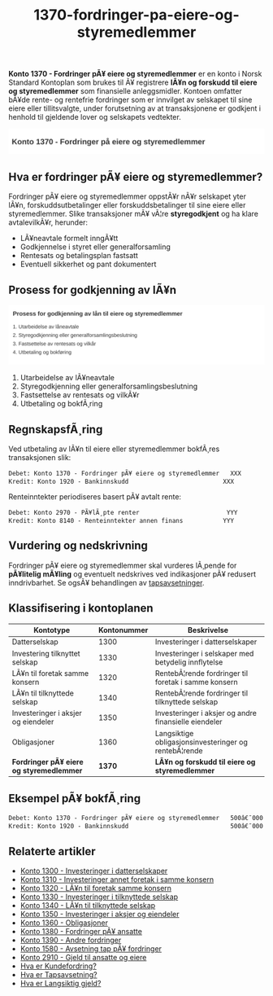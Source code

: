 ﻿---
title: "1370-fordringer-pa-eiere-og-styremedlemmer"
meta_title: "1370-fordringer-pa-eiere-og-styremedlemmer"
meta_description: '**Konto 1370 - Fordringer pÃ¥ eiere og styremedlemmer** er en konto i Norsk Standard Kontoplan som brukes til Ã¥ registrere **lÃ¥n og forskudd til eiere og styr...'
slug: 1370-fordringer-pa-eiere-og-styremedlemmer
type: blog
layout: pages/single
---

**Konto 1370 - Fordringer pÃ¥ eiere og styremedlemmer** er en konto i Norsk Standard Kontoplan som brukes til Ã¥ registrere **lÃ¥n og forskudd til eiere og styremedlemmer** som finansielle anleggsmidler. Kontoen omfatter bÃ¥de rente- og rentefrie fordringer som er innvilget av selskapet til sine eiere eller tillitsvalgte, under forutsetning av at transaksjonene er godkjent i henhold til gjeldende lover og selskapets vedtekter.

![Illustrasjon av konto 1370 fordinger pÃ¥ eiere og styremedlemmer](1370-fordringer-pa-eiere-og-styremedlemmer-image.svg)

## Hva er fordringer pÃ¥ eiere og styremedlemmer?

Fordringer pÃ¥ eiere og styremedlemmer oppstÃ¥r nÃ¥r selskapet yter lÃ¥n, forskuddsutbetalinger eller forskuddsbetalinger til sine eiere eller styremedlemmer. Slike transaksjoner mÃ¥ vÃ¦re **styregodkjent** og ha klare avtalevilkÃ¥r, herunder:

* LÃ¥neavtale formelt inngÃ¥tt
* Godkjennelse i styret eller generalforsamling
* Rentesats og betalingsplan fastsatt
* Eventuell sikkerhet og pant dokumentert

## Prosess for godkjenning av lÃ¥n

![Prosess for godkjenning av lÃ¥n til eiere og styremedlemmer](1370-prosess-godkjenning-eiere-styremedlemmer.svg)

1. Utarbeidelse av lÃ¥neavtale
2. Styregodkjenning eller generalforsamlingsbeslutning
3. Fastsettelse av rentesats og vilkÃ¥r
4. Utbetaling og bokfÃ¸ring

## RegnskapsfÃ¸ring

Ved utbetaling av lÃ¥n til eiere eller styremedlemmer bokfÃ¸res transaksjonen slik:

```plaintext
Debet: Konto 1370 - Fordringer pÃ¥ eiere og styremedlemmer   XXX
Kredit: Konto 1920 - Bankinnskudd                          XXX
```

Renteinntekter periodiseres basert pÃ¥ avtalt rente:

```plaintext
Debet: Konto 2970 - PÃ¥lÃ¸pte renter                        YYY
Kredit: Konto 8140 - Renteinntekter annen finans           YYY
```

## Vurdering og nedskrivning

Fordringer pÃ¥ eiere og styremedlemmer skal vurderes lÃ¸pende for **pÃ¥litelig mÃ¥ling** og eventuelt nedskrives ved indikasjoner pÃ¥ redusert inndrivbarhet. Se ogsÃ¥ behandlingen av [tapsavsetninger](/blogs/regnskap/tap-pa-fordring "Hva er Tapsavsetning? Behandling av fordringer").

## Klassifisering i kontoplanen

| Kontotype                             | Kontonummer | Beskrivelse                                            |
|---------------------------------------|-------------|--------------------------------------------------------|
| Datterselskap                         | 1300        | Investeringer i datterselskaper                        |
| Investering tilknyttet selskap        | 1330        | Investeringer i selskaper med betydelig innflytelse    |
| LÃ¥n til foretak samme konsern         | 1320        | RentebÃ¦rende fordringer til foretak i samme konsern    |
| LÃ¥n til tilknyttede selskap           | 1340        | RentebÃ¦rende fordringer til tilknyttede selskap        |
| Investeringer i aksjer og eiendeler   | 1350        | Investeringer i aksjer og andre finansielle eiendeler  |
| Obligasjoner                          | 1360        | Langsiktige obligasjonsinvesteringer og rentebÃ¦rende   |
| **Fordringer pÃ¥ eiere og styremedlemmer** | **1370** | **LÃ¥n og forskudd til eiere og styremedlemmer**        |

## Eksempel pÃ¥ bokfÃ¸ring

```plaintext
Debet: Konto 1370 - Fordringer pÃ¥ eiere og styremedlemmer   500â€¯000
Kredit: Konto 1920 - Bankinnskudd                            500â€¯000
```

## Relaterte artikler

* [Konto 1300 - Investeringer i datterselskaper](/blogs/kontoplan/1300-investeringer-i-datterselskaper "Konto 1300 - Investeringer i datterselskaper")
* [Konto 1310 - Investeringer annet foretak i samme konsern](/blogs/kontoplan/1310-investeringer-annet-foretak-i-samme-konsern "Konto 1310 - Investeringer annet foretak i samme konsern")
* [Konto 1320 - LÃ¥n til foretak samme konsern](/blogs/kontoplan/1320-lan-til-foretak-samme-konsern "Konto 1320 - LÃ¥n til foretak samme konsern")
* [Konto 1330 - Investeringer i tilknyttede selskap](/blogs/kontoplan/1330-investeringer-i-tilknyttede-selskap "Konto 1330 - Investeringer i tilknyttede selskap")
* [Konto 1340 - LÃ¥n til tilknyttede selskap](/blogs/kontoplan/1340-lan-til-tilknyttede-selskap "Konto 1340 - LÃ¥n til tilknyttede selskap")
* [Konto 1350 - Investeringer i aksjer og eiendeler](/blogs/kontoplan/1350-investeringer-i-aksjer-og-eiendeler "Konto 1350 - Investeringer i aksjer og eiendeler")
* [Konto 1360 - Obligasjoner](/blogs/kontoplan/1360-obligasjoner "Konto 1360 - Obligasjoner")
* [Konto 1380 - Fordringer pÃ¥ ansatte](/blogs/kontoplan/1380-fordringer-pa-ansatte "Konto 1380 - Fordringer pÃ¥ ansatte")
* [Konto 1390 - Andre fordringer](/blogs/kontoplan/1390-andre-fordringer "Konto 1390 - Andre fordringer")
* [Konto 1580 - Avsetning tap pÃ¥ fordringer](/blogs/kontoplan/1580-avsetning-tap-pa-fordringer "Konto 1580 - Avsetning tap pÃ¥ fordringer")
* [Konto 2910 - Gjeld til ansatte og eiere](/blogs/kontoplan/2910-gjeld-til-ansatte-og-eiere "Konto 2910 - Gjeld til ansatte og eiere")
* [Hva er Kundefordring?](/blogs/regnskap/hva-er-kundefordring "Hva er Kundefordring? Komplett Guide til Kundefordring")
* [Hva er Tapsavsetning?](/blogs/regnskap/tap-pa-fordring "Hva er Tapsavsetning? Behandling av fordringer")
* [Hva er Langsiktig gjeld?](/blogs/regnskap/langsiktig-gjeld "Langsiktig gjeld")
